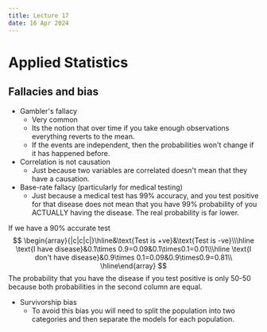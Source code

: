```yaml
---
title: Lecture 17
date: 16 Apr 2024
---
```

# Applied Statistics
## Fallacies and bias
- Gambler's fallacy
	- Very common
	- Its the notion that over time if you take enough observations everything reverts to the mean. 
	- If the events are independent, then the probabilities won't change if it has happened before. 
- Correlation is not causation
	- Just because two variables are correlated doesn't mean that they have a causation.
- Base-rate fallacy (particularly for medical testing)
	- Just because a medical test has 99% accuracy, and you test positive for that disease does not mean that you have 99% probability of you ACTUALLY having the disease. The real probability is far lower.

If we have a 90% accurate test
$$
\begin{array}{|c|c|c|}\hline&\text{Test is +ve}&\text{Test is -ve}\\\hline \text{I have disease}&0.1\times 0.9=0.09&0.1\times0.1=0.01\\\hline \text{I don't have disease}&0.9\times 0.1=0.09&0.9\times0.9=0.81\\ \hline\end{array}
$$
The probability that you have the disease if you test positive is only 50-50 because both probabilities in the second column are equal.

- Survivorship bias
	- To avoid this bias you will need to split the population into two categories and then separate the models for each population.